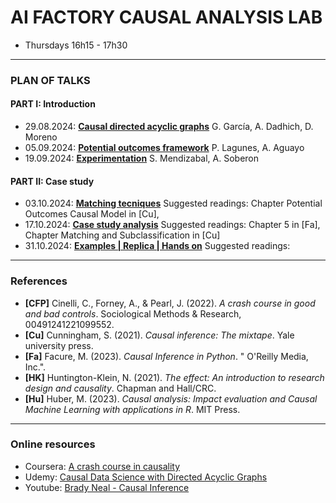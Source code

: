 # **AI FACTORY CAUSAL ANALYSIS LAB**

- Thursdays 16h15 - 17h30

* * *

### **PLAN OF TALKS**

#### **PART I: Introduction**
- 29.08.2024: **[Causal directed acyclic graphs](https://docs.google.com/presentation/d/1b26b0zWK3MQJ480fG1SiqWa0zGXCRRNPhmbvn1pC-xQ/edit?usp=drive\_link)**
G. García, A. Dadhich, D. Moreno
- 05.09.2024: **[Potential outcomes framework](https://docs.google.com/presentation/d/1Mslyg8L5LznhVCWr\_6UT\_fZU32hekamQDcclLf7-Yzg/edit?usp=drive\_link)**
P. Lagunes, A. Aguayo
- 19.09.2024: **[Experimentation]()** S. Mendizabal, A. Soberon

#### **PART II: Case study**
- 03.10.2024: **[Matching tecniques]()**
Suggested readings: Chapter Potential Outcomes Causal Model in [Cu],
- 17.10.2024: **[Case study analysis]()**
Suggested readings: Chapter 5 in [Fa], Chapter Matching and Subclassification in [Cu]
- 31.10.2024: **[Examples | Replica | Hands on]()**
Suggested readings:

* * *

### **References**

- **[CFP]** Cinelli, C., Forney, A., & Pearl, J. (2022). *A crash course in good and bad controls*. Sociological Methods & Research, 00491241221099552.
- **[Cu]** Cunningham, S. (2021). *Causal inference: The mixtape*. Yale university press.
- **[Fa]** Facure, M. (2023). *Causal Inference in Python*. " O'Reilly Media, Inc.".
- **[HK]** Huntington-Klein, N. (2021). *The effect: An introduction to research design and causality*. Chapman and Hall/CRC.
- **[Hu]** Huber, M. (2023). *Causal analysis: Impact evaluation and Causal Machine Learning with applications in R*. MIT Press.

* * *

### **Online resources**
- Coursera: [A crash course in causality](https://www.coursera.org/learn/crash-course-in-causality)
- Udemy: [Causal Data Science with Directed Acyclic Graphs](https://www.udemy.com/course/causal-data-science/)
- Youtube: [Brady Neal - Causal Inference](https://www.youtube.com/c/BradyNealCausalInference)
